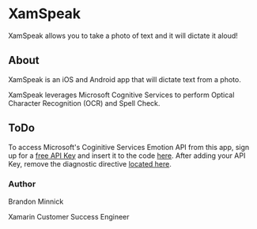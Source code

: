 # XamSpeak
XamSpeak allows you to take a photo of text and it will dictate it aloud!

## About
XamSpeak is an iOS and Android app that will dictate text from a photo. 

XamSpeak leverages Microsoft Cognitive Services to perform Optical Character Recognition (OCR) and Spell Check.


## ToDo
To access Microsoft's Coginitive Services Emotion API from this app, sign up for a [free API Key](https://www.microsoft.com/cognitive-services/) and insert it to the code [here](https://github.com/brminnick/XamSpeak/blob/master/XamSpeak/Constants/CognitiveServicesConstants.cs#L8). After adding your API Key, remove the diagnostic directive [located here](https://github.com/brminnick/XamSpeak/blob/master/XamSpeak/Constants/CognitiveServicesConstants.cs#L5).

### Author
Brandon Minnick

Xamarin Customer Success Engineer
